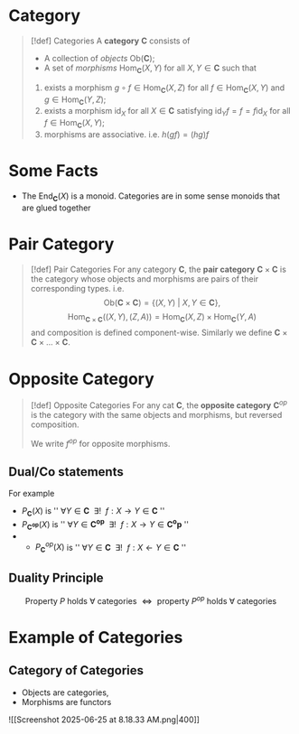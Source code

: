 # Category

> [!def] Categories
> A **category** $\mathbf{C}$ consists of 
> - A collection of *objects* $\text{Ob}(\mathbf{C})$;
> - A set of *morphisms* $\text{Hom}_{\mathbf{C}}(X,Y)$ for all $X,Y \in \mathbf{C}$
> such that
> 1. exists a morphism $g\circ f \in \text{Hom}_\mathbf{C}(X,Z)$ for all $f \in \text{Hom}_\mathbf{C}(X,Y)$ and $g \in \text{Hom}_\mathbf{C}(Y,Z)$;
> 2. exists a morphism $\text{id}_X$ for all $X \in \mathbf{C}$ satisfying $\text{id}_Y f = f = f\text{id}_X$ for all $f \in \text{Hom}_\mathbf{C}(X,Y);$
> 3. morphisms are associative. i.e. $h(gf) = (hg)f$ 

# Some Facts

- The $\text{End}_\mathbf{C}(X)$ is a monoid. Categories are in some sense monoids that are glued together

# Pair Category

>[!def] Pair Categories
>For any category $\mathbf{C}$, the **pair category** $\mathbf{C} \times \mathbf{C}$ is the category whose objects and morphisms are pairs of their corresponding types. i.e.
>$$\text{Ob}(\mathbf{C} \times \mathbf{C}) = \{(X,Y) \:|\: X,Y \in \mathbf{C}\},$$$$\text{Hom}_{\mathbf{C} \times \mathbf{C}}((X,Y), (Z,A)) = \text{Hom}_{\mathbf{C}}(X,Z) \times \text{Hom}_{\mathbf{C}}(Y,A)$$
>and composition is defined component-wise. Similarly we define $\mathbf{C} \times \mathbf{C} \times ... \times \mathbf{C}$.

# Opposite Category

>[!def] Opposite Categories
>For any cat $\mathbf{C}$, the **opposite category** $\mathbf{C}^{op}$ is the category with the same objects and morphisms, but reversed composition.
>
>We write $f^{op}$ for opposite morphisms.

## Dual/Co statements

For example
- $P_\mathbf{C}(X)$ is '' $\forall Y \in \mathbf{C} \:\:\exists! \:\:f:X \to Y \in \mathbf{C}$ ''
- $P_\mathbf{C^{op}}(X)$ is '' $\forall Y \in \mathbf{C^{op}} \:\:\exists! \:\:f:X \to Y \in \mathbf{C^op}$ ''
- - $P^{op}_\mathbf{C}(X)$ is '' $\forall Y \in \mathbf{C} \:\:\exists! \:\:f:X \gets Y \in \mathbf{C}$ ''

## Duality Principle
$$\text{Property $P$ holds $\forall$ categories $\iff$ property $P^{op}$ holds $\forall$ categories}$$



# Example of Categories

## Category of Categories

- Objects are categories,
- Morphisms are functors

![[Screenshot 2025-06-25 at 8.18.33 AM.png|400]]

















